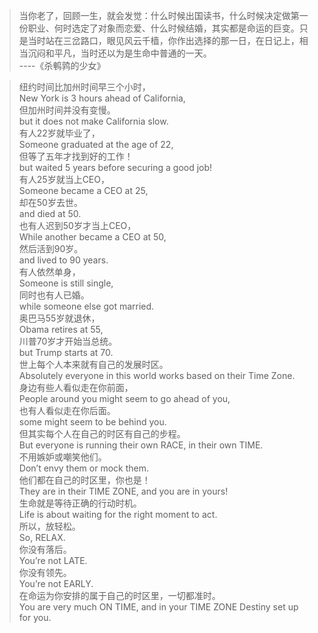 > 当你老了，回顾一生，就会发觉：什么时候出国读书，什么时候决定做第一份职业、何时选定了对象而恋爱、什么时候结婚，其实都是命运的巨变。只是当时站在三岔路口，眼见风云千樯，你作出选择的那一日，在日记上，相当沉闷和平凡，当时还以为是生命中普通的一天。
<br/>----《杀鹌鹑的少女》

> 纽约时间比加州时间早三个小时，<br/>
  New York is 3 hours ahead of California,<br/>
  但加州时间并没有变慢。<br/>
  but it does not make California slow.<br/>
  有人22岁就毕业了，<br/>
  Someone graduated at the age of 22,<br/>
  但等了五年才找到好的工作！<br/>
  but waited 5 years before securing a good job!<br/>
  有人25岁就当上CEO，<br/>
  Someone became a CEO at 25,<br/>
  却在50岁去世。<br/>
  and died at 50.<br/>
  也有人迟到50岁才当上CEO，<br/>
  While another became a CEO at 50,<br/>
  然后活到90岁。<br/>
  and lived to 90 years.<br/>
  有人依然单身，<br/>
  Someone is still single,<br/>
  同时也有人已婚。<br/>
  while someone else got married.<br/>
  奥巴马55岁就退休，<br/>
  Obama retires at 55,<br/>
  川普70岁才开始当总统。<br/>
  but Trump starts at 70.<br/>
  世上每个人本来就有自己的发展时区。<br/>
  Absolutely everyone in this world works based on their Time Zone.<br/>
  身边有些人看似走在你前面，<br/>
  People around you might seem to go ahead of you,<br/>
  也有人看似走在你后面。<br/>
  some might seem to be behind you.<br/>
  但其实每个人在自己的时区有自己的步程。<br/>
  But everyone is running their own RACE, in their own TIME.<br/>
  不用嫉妒或嘲笑他们。<br/>
  Don’t envy them or mock them.<br/>
  他们都在自己的时区里，你也是！<br/>
  They are in their TIME ZONE, and you are in yours!<br/>
  生命就是等待正确的行动时机。<br/>
  Life is about waiting for the right moment to act.<br/>
  所以，放轻松。<br/>
  So, RELAX.<br/>
  你没有落后。<br/>
  You’re not LATE.<br/>
  你没有领先。<br/>
  You’re not EARLY.<br/>
  在命运为你安排的属于自己的时区里，一切都准时。<br/>
  You are very much ON TIME, and in your TIME ZONE Destiny set up for you.